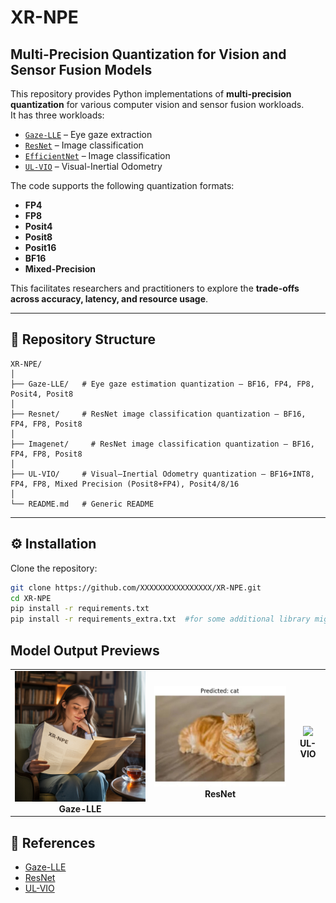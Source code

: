 # XR-NPE
## Multi-Precision Quantization for Vision and Sensor Fusion Models

This repository provides Python implementations of **multi-precision quantization** for various computer vision and sensor fusion workloads.  
It has three workloads:  
- [`Gaze-LLE`](./Gaze-LLE) – Eye gaze extraction
- [`ResNet`](./Resnet) – Image classification
- [`EfficientNet`](./.EfficientNet) – Image classification 
- [`UL-VIO`](./UL-VIO) – Visual-Inertial Odometry 

The code supports the following quantization formats:
- **FP4**  
- **FP8**  
- **Posit4**   
- **Posit8**
- **Posit16**  
- **BF16**
- **Mixed-Precision**

This  facilitates  researchers and practitioners to explore the **trade-offs across accuracy, latency, and resource usage**.

---

## 📂 Repository Structure
```text
XR-NPE/
│
├── Gaze-LLE/   # Eye gaze estimation quantization — BF16, FP4, FP8, Posit4, Posit8
│
├── Resnet/     # ResNet image classification quantization — BF16, FP4, FP8, Posit8
│
├── Imagenet/     # ResNet image classification quantization — BF16, FP4, FP8, Posit8
│
├── UL-VIO/     # Visual–Inertial Odometry quantization — BF16+INT8, FP4, FP8, Mixed Precision (Posit8+FP4), Posit4/8/16
│
└── README.md   # Generic README
```
---

## ⚙️ Installation

Clone the repository:
```bash
git clone https://github.com/XXXXXXXXXXXXXXXX/XR-NPE.git
cd XR-NPE
pip install -r requirements.txt
pip install -r requirements_extra.txt  #for some additional library might be used
```
## Model Output Previews
<table>
<tr>
<td align="center"><img src="images/fp32.png" width="300"/><br><b>Gaze-LLE</b></td>
<td align="center"><img src="images/resnet18_resize.jpg" width="300"/><br><b>ResNet</b></td>
<td align="center"><img src="images/ul_vio.png" width="300"/><br><b>UL-VIO</b></td>
</tr>
</table>

## 🔗 References
- [Gaze-LLE](https://github.com/fkryan/gazelle)
- [ResNet](https://github.com/JayPatwardhan/ResNet-PyTorch)
- [UL-VIO](https://github.com/jp4327/ulvio)
